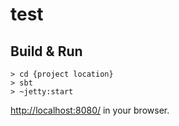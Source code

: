 # test #

## Build & Run ##

```
> cd {project location}
> sbt
> ~jetty:start
```

[http://localhost:8080/](http://localhost:8080/flowers) in your browser.
